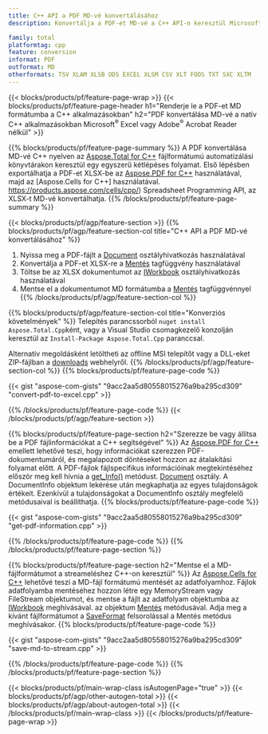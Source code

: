 ```yaml
---
title: C++ API a PDF MD-vé konvertálásához
description: Konvertálja a PDF-et MD-vé a C++ API-n keresztül Microsoft Excel vagy Adobe Reader használata nélkül

family: total
platformtag: cpp
feature: conversion
informat: PDF
outformat: MD
otherformats: TSV XLAM XLSB ODS EXCEL XLSM CSV XLT FODS TXT SXC XLTM
---
```

{{< blocks/products/pf/feature-page-wrap >}}
{{< blocks/products/pf/feature-page-header h1="Renderje le a PDF-et MD formátumba a C++ alkalmazásokban" h2="PDF konvertálása MD-vé a natív C++ alkalmazásokban Microsoft<sup>&reg;</sup> Excel vagy Adobe<sup>&reg;</sup> Acrobat Reader nélkül" >}}

{{% blocks/products/pf/feature-page-summary %}}
A PDF konvertálása MD-vé C++ nyelven az [Aspose.Total for C++](https://products.aspose.com/total/cpp/) fájlformátumú automatizálási könyvtárakon keresztül egy egyszerű kétlépéses folyamat. Első lépésben exportálhatja a PDF-et XLSX-be az [Aspose.PDF for C++](https://products.aspose.com/pdf/cpp/) használatával, majd az [Aspose.Cells for C++] használatával. https://products.aspose.com/cells/cpp/) Spreadsheet Programming API, az XLSX-t MD-vé konvertálhatja. 
{{% /blocks/products/pf/feature-page-summary  %}}

{{< blocks/products/pf/agp/feature-section >}}
{{% blocks/products/pf/agp/feature-section-col title="C++ API a PDF MD-vé konvertálásához" %}}
1. Nyissa meg a PDF-fájlt a [Document](https://reference.aspose.com/pdf/cpp/class/aspose.pdf.document) osztályhivatkozás használatával
2. Konvertálja a PDF-et XLSX-re a [Mentés](https://reference.aspose.com/pdf/cpp/class/aspose.pdf.document#a6383c010776212483f51cc41235924db) tagfüggvény használatával
3. Töltse be az XLSX dokumentumot az [IWorkbook](https://reference.aspose.com/cells/cpp/class/aspose.cells.i_workbook) osztályhivatkozás használatával
4. Mentse el a dokumentumot MD formátumba a [Mentés](https://reference.aspose.com/cells/cpp/class/aspose.cells.i_workbook#a9460f52a2dec8f4bf623a4905167d997) tagfüggvénnyel
{{% /blocks/products/pf/agp/feature-section-col %}}

{{% blocks/products/pf/agp/feature-section-col title="Konverziós követelmények" %}}
Telepítés parancssorból ```nuget install Aspose.Total.Cpp```ként, vagy a Visual Studio csomagkezelő konzolján keresztül az ```Install-Package Aspose.Total.Cpp``` paranccsal.

Alternatív megoldásként letöltheti az offline MSI telepítőt vagy a DLL-eket ZIP-fájlban a [downloads](https://releases.aspose.com/total/cpp) webhelyről.
{{% /blocks/products/pf/agp/feature-section-col %}}
{{% blocks/products/pf/feature-page-code %}}

{{< gist "aspose-com-gists" "9acc2aa5d80558015276a9ba295cd309" "convert-pdf-to-excel.cpp" >}}



{{% /blocks/products/pf/feature-page-code %}}
{{< /blocks/products/pf/agp/feature-section >}}

{{% blocks/products/pf/feature-page-section  h2="Szerezze be vagy állítsa be a PDF fájlinformációkat a C++ segítségével" %}}
Az [Aspose.PDF for C++](https://products.aspose.com/pdf/cpp/) emellett lehetővé teszi, hogy információkat szerezzen PDF-dokumentumáról, és megalapozott döntéseket hozzon az átalakítási folyamat előtt. A PDF-fájlok fájlspecifikus információinak megtekintéséhez először meg kell hívnia a [get_Info()](https://reference.aspose.com/pdf/cpp/class/aspose.pdf.document#ae7a6ba620499ffa0dbaa5c813ee96c4a) metódust. [Document](https://reference.aspose.com/pdf/cpp/class/aspose.pdf.document) osztály. A DocumentInfo objektum lekérése után megkaphatja az egyes tulajdonságok értékeit. Ezenkívül a tulajdonságokat a DocumentInfo osztály megfelelő metódusaival is beállíthatja.
{{% blocks/products/pf/feature-page-code %}}

{{< gist "aspose-com-gists" "9acc2aa5d80558015276a9ba295cd309" "get-pdf-information.cpp" >}}

{{% /blocks/products/pf/feature-page-code  %}}
{{% /blocks/products/pf/feature-page-section %}}

{{% blocks/products/pf/feature-page-section  h2="Mentse el a MD-fájlformátumot a streameléshez C++-on keresztül" %}}
Az [Aspose.Cells for C++](https://products.aspose.com/cells/net/) lehetővé teszi a MD-fájl formátumú mentését az adatfolyamhoz. Fájlok adatfolyamba mentéséhez hozzon létre egy MemoryStream vagy FileStream objektumot, és mentse a fájlt az adatfolyam objektumba az [IWorkbook](https://reference.aspose.com/cells/cpp/class/aspose.cells.i_workbook) meghívásával. az objektum [Mentés](https://reference.aspose.com/cells/cpp/class/aspose.cells.i_workbook#a77072cfb929787df9ad1f38b02f58349) metódusával. Adja meg a kívánt fájlformátumot a [SaveFormat](https://reference.aspose.com/cells/cpp/namespace/aspose.cells#a11cae527e4e68f1adcac8f47ea64481a) felsorolással a Mentés metódus meghívásakor.
{{% blocks/products/pf/feature-page-code %}}

{{< gist "aspose-com-gists" "9acc2aa5d80558015276a9ba295cd309" "save-md-to-stream.cpp" >}}

{{% /blocks/products/pf/feature-page-code  %}}
{{% /blocks/products/pf/feature-page-section %}}

{{< blocks/products/pf/main-wrap-class isAutogenPage="true" >}}
{{< blocks/products/pf/agp/other-autogen-total >}}
{{< blocks/products/pf/agp/about-autogen-total >}}
{{< /blocks/products/pf/main-wrap-class >}}
{{< /blocks/products/pf/feature-page-wrap >}}
